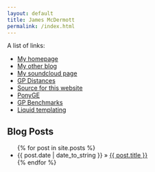 ```yaml
---
layout: default
title: James McDermott
permalink: /index.html
---
```


A list of links:

* [My homepage](http://www.skynet.ie/~jmmcd)
* [My other blog](http://a4.posterous.com)
* [My soundcloud page](http://soundcloud.com/jmmcd)
* [GP Distances](https://github.com/jmmcd/GPDistance)
* [Source for this website](https://github.com/jmmcd/jmmcd.github.com)
* [PonyGE](http://ponyge.googlecode.com)
* [GP Benchmarks](http://groups.csail.mit.edu/EVO-DesignOpt/GPBenchmarks/)
* [Liquid templating](https://github.com/shopify/liquid/wiki/liquid-for-designers)



<div id="home">
  <h2>Blog Posts</h2>
  <ul class="posts">
    {% for post in site.posts %}
      <li><span>{{ post.date | date_to_string }}</span> &raquo; <a href="{{ post.url }}">{{ post.title }}</a></li>
    {% endfor %}
  </ul>
</div>


